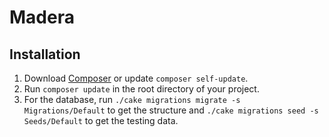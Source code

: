 # Madera

## Installation

1. Download [Composer](https://getcomposer.org/doc/00-intro.md) or update `composer self-update`.
2. Run `composer update` in the root directory of your project.
3. For the database, run `./cake migrations migrate -s Migrations/Default` to get the structure and `./cake migrations seed -s Seeds/Default` to get the testing data.
